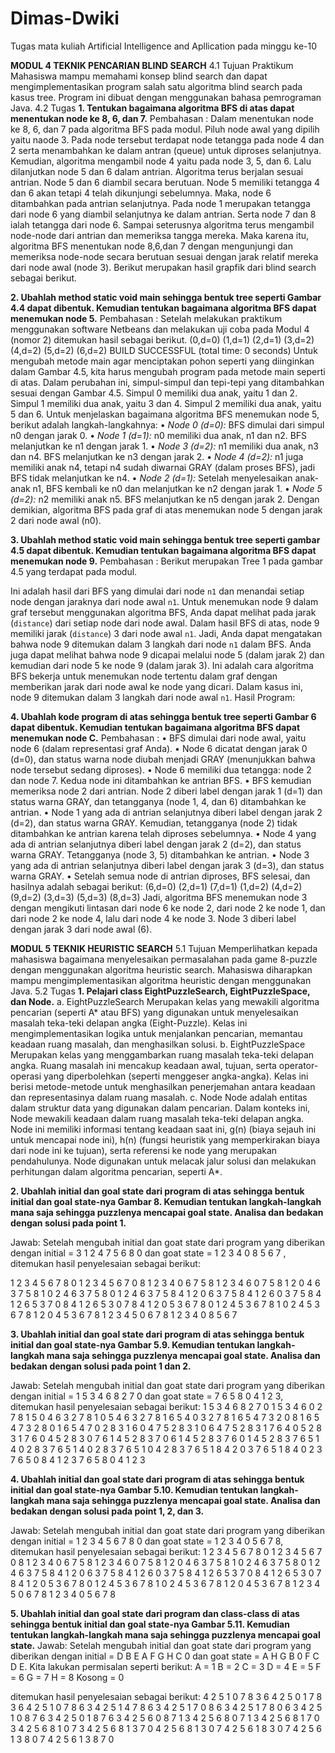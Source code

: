 # Dimas-Dwiki
Tugas mata kuliah Artificial Intelligence and Apllication pada minggu ke-10

**MODUL 4
TEKNIK PENCARIAN BLIND SEARCH**
4.1 Tujuan Praktikum
	Mahasiswa mampu memahami konsep blind search dan dapat mengimplementasikan program salah satu algoritma blind search pada kasus tree. Program ini dibuat dengan menggunakan bahasa pemrograman Java.
4.2 Tugas
**1. Tentukan bagaimana algoritma BFS di atas dapat menentukan node ke 8, 6, dan 7.**
Pembahasan :
	Dalam menentukan node ke 8, 6, dan 7 pada algoritma BFS pada modul. Piluh node awal yang dipilih yaitu naode 3. Pada node tersebut terdapat node tetangga pada node 4 dan 2 serta menambahkan ke dalam antran (queue) untuk diproses selanjutnya. Kemudian, algoritma mengambil node 4 yaitu pada node 3, 5, dan 6. Lalu dilanjutkan node 5 dan 6 dalam antrian.
	Algoritma terus berjalan sesuai antrian. Node 5 dan 6 diambil secara berutuan. Node 5 memiliki tetangga 4 dan 6 akan tetapi 4 telah dikunjungi sebelumnya. Maka, node 6 ditambahkan pada antrian selanjutnya. Pada node 1 merupakan tetangga dari node 6 yang diambil selanjutnya ke dalam antrian. Serta node 7 dan 8 ialah tetangga dari node 6. Sampai seterusnya algoritma terus mengambil node-node dari antrian dan memeriksa tangga mereka.
	Maka karena itu, algoritma BFS menentukan node 8,6,dan 7 dengan mengunjungi dan memeriksa node-node secara berutuan sesuai dengan jarak relatif mereka dari node awal (node 3). Berikut merupakan hasil grapfik dari blind search sebagai berikut.
 

**2. Ubahlah method static void main sehingga bentuk tree seperti Gambar 4.4 dapat dibentuk. Kemudian tentukan bagaimana algoritma BFS dapat menemukan node 5.**
Pembahasan :
Setelah melakukan praktikum menggunakan software Netbeans dan melakukan uji coba pada Modul 4 (nomor 2) ditemukan hasil sebagai berikut.
(0,d=0) (1,d=1) (2,d=1) (3,d=2) (4,d=2) (5,d=2) (6,d=2) BUILD SUCCESSFUL (total time: 0 seconds)
Untuk mengubah metode main agar menciptakan pohon seperti yang diinginkan dalam Gambar 4.5, kita harus mengubah program pada metode main seperti di atas. Dalam perubahan ini, simpul-simpul dan tepi-tepi yang ditambahkan sesuai dengan Gambar 4.5. Simpul 0 memiliki dua anak, yaitu 1 dan 2. Simpul 1 memiliki dua anak, yaitu 3 dan 4. Simpul 2 memiliki dua anak, yaitu 5 dan 6.
Untuk menjelaskan bagaimana algoritma BFS menemukan node 5, berikut adalah langkah-langkahnya:
•	*Node 0 (d=0):* BFS dimulai dari simpul n0 dengan jarak 0.
•	*Node 1 (d=1):* n0 memiliki dua anak, n1 dan n2. BFS melanjutkan ke n1 dengan jarak 1.
•	*Node 3 (d=2):* n1 memiliki dua anak, n3 dan n4. BFS melanjutkan ke n3 dengan jarak 2.
•	*Node 4 (d=2):* n1 juga memiliki anak n4, tetapi n4 sudah diwarnai GRAY (dalam proses BFS), jadi BFS tidak melanjutkan ke n4.
•	*Node 2 (d=1):* Setelah menyelesaikan anak-anak n1, BFS kembali ke n0 dan melanjutkan ke n2 dengan jarak 1.
•	*Node 5 (d=2):* n2 memiliki anak n5. BFS melanjutkan ke n5 dengan jarak 2.
Dengan demikian, algoritma BFS pada graf di atas menemukan node 5 dengan jarak 2 dari node awal (n0).

**3. Ubahlah method static void main sehingga bentuk tree seperti gambar 4.5 dapat dibentuk. Kemudian tentukan bagaimana algoritma BFS dapat menemukan node 9.**
Pembahasan :
Berikut merupakan Tree 1 pada gambar 4.5 yang terdapat pada modul.
 
Ini adalah hasil dari BFS yang dimulai dari node `n1` dan menandai setiap node dengan jaraknya dari node awal `n1`.
Untuk menemukan node 9 dalam graf tersebut menggunakan algoritma BFS, Anda dapat melihat pada jarak (`distance`) dari setiap node dari node awal. Dalam hasil BFS di atas, node 9 memiliki jarak (`distance`) 3 dari node awal `n1`. Jadi, Anda dapat mengatakan bahwa node 9 ditemukan dalam 3 langkah dari node `n1` dalam BFS. Anda juga dapat melihat bahwa node 9 dicapai melalui node 5 (dalam jarak 2) dan kemudian dari node 5 ke node 9 (dalam jarak 3).
Ini adalah cara algoritma BFS bekerja untuk menemukan node tertentu dalam graf dengan memberikan jarak dari node awal ke node yang dicari. Dalam kasus ini, node 9 ditemukan dalam 3 langkah dari node awal `n1`.
Hasil Program:
 

**4. Ubahlah kode program di atas sehingga bentuk tree seperti Gambar 6 dapat dibentuk. Kemudian tentukan bagaimana algoritma BFS dapat menemukan node C.**
Pembahasan :
•	BFS dimulai dari node awal, yaitu node 6 (dalam representasi graf Anda).
•	Node 6 dicatat dengan jarak 0 (d=0), dan status warna node diubah menjadi GRAY (menunjukkan bahwa node tersebut sedang diproses).
•	Node 6 memiliki dua tetangga: node 2 dan node 7. Kedua node ini ditambahkan ke antrian BFS.
•	BFS kemudian memeriksa node 2 dari antrian. Node 2 diberi label dengan jarak 1 (d=1) dan status warna GRAY, dan tetangganya (node 1, 4, dan 6) ditambahkan ke antrian.
•	Node 1 yang ada di antrian selanjutnya diberi label dengan jarak 2 (d=2), dan status warna GRAY. Kemudian, tetangganya (node 2) tidak ditambahkan ke antrian karena telah diproses sebelumnya.
•	Node 4 yang ada di antrian selanjutnya diberi label dengan jarak 2 (d=2), dan status warna GRAY. Tetangganya (node 3, 5) ditambahkan ke antrian.
•	Node 3 yang ada di antrian selanjutnya diberi label dengan jarak 3 (d=3), dan status warna GRAY.
•	Setelah semua node di antrian diproses, BFS selesai, dan hasilnya adalah sebagai berikut: (6,d=0) (2,d=1) (7,d=1) (1,d=2) (4,d=2) (9,d=2) (3,d=3) (5,d=3) (8,d=3)
Jadi, algoritma BFS menemukan node 3 dengan mengikuti lintasan dari node 6 ke node 2, dari node 2 ke node 1, dan dari node 2 ke node 4, lalu dari node 4 ke node 3. Node 3 diberi label dengan jarak 3 dari node awal (6).


**MODUL 5
TEKNIK HEURISTIC SEARCH**
5.1 Tujuan
Memperlihatkan kepada mahasiswa bagaimana menyelesaikan permasalahan pada game 8-puzzle dengan menggunakan algoritma heuristic search. Mahasiswa diharapkan mampu mengimplementasikan algoritma heuristic dengan menggunakan Java.
5.2 Tugas
**1.	Pelajari class EightPuzzleSearch, EightPuzzleSpace, dan Node.**
a.	EightPuzzleSearch
Merupakan kelas yang mewakili algoritma pencarian (seperti A* atau BFS) yang digunakan untuk menyelesaikan masalah teka-teki delapan angka (Eight-Puzzle). Kelas ini mengimplementasikan logika untuk menjalankan pencarian, memantau keadaan ruang masalah, dan menghasilkan solusi.
b.	EightPuzzleSpace
Merupakan kelas yang menggambarkan ruang masalah teka-teki delapan angka. Ruang masalah ini mencakup keadaan awal, tujuan, serta operator-operasi yang diperbolehkan (seperti menggeser angka-angka). Kelas ini berisi metode-metode untuk menghasilkan penerjemahan antara keadaan dan representasinya dalam ruang masalah.
c.	Node
Node adalah entitas dalam struktur data yang digunakan dalam pencarian. Dalam konteks ini, Node mewakili keadaan dalam ruang masalah teka-teki delapan angka. Node ini memiliki informasi tentang keadaan saat ini, g(n) (biaya sejauh ini untuk mencapai node ini), h(n) (fungsi heuristik yang memperkirakan biaya dari node ini ke tujuan), serta referensi ke node yang merupakan pendahulunya. Node digunakan untuk melacak jalur solusi dan melakukan perhitungan dalam algoritma pencarian, seperti A*.

**2.	Ubahlah initial dan goal state dari program di atas sehingga bentuk initial dan goal state-nya Gambar 8. Kemudian tentukan langkah-langkah mana saja sehingga puzzlenya mencapai goal state. Analisa dan bedakan dengan solusi pada point 1.**

Jawab:
Setelah mengubah initial dan goat state dari program yang diberikan dengan initial = 3 1 2 4 7 5 6 8 0  dan goat state = 1 2 3 4 0 8 5 6 7 , ditemukan hasil penyelesaian sebagai berikut:

 1 2 3 4 5 6 7 8 0 
 1 2 3 4 5 6 7 0 8
 1 2 3 4 0 6 7 5 8
 1 2 3 4 6 0 7 5 8
 1 2 0 4 6 3 7 5 8
 1 0 2 4 6 3 7 5 8
 0 1 2 4 6 3 7 5 8
 4 1 2 0 6 3 7 5 8
 4 1 2 6 0 3 7 5 8
 4 1 2 6 5 3 7 0 8
 4 1 2 6 5 3 0 7 8
 4 1 2 0 5 3 6 7 8
 0 1 2 4 5 3 6 7 8
 1 0 2 4 5 3 6 7 8
 1 2 0 4 5 3 6 7 8
 1 2 3 4 5 0 6 7 8
 1 2 3 4 0 8 5 6 7 

**3.	Ubahlah initial dan goal state dari program di atas sehingga bentuk initial dan goal state-nya Gambar 5.9. Kemudian tentukan langkah-langkah mana saja sehingga puzzlenya mencapai goal state. Analisa dan bedakan dengan solusi pada point 1 dan 2.**

Jawab:
Setelah mengubah initial dan goat state dari program yang diberikan dengan initial = 1 5 3 4 6 8 2 7 0  dan goat state = 7 6 5 8 0 4 1 2 3, ditemukan hasil penyelesaian sebagai berikut:
1 5 3 4 6 8 2 7 0
1 5 3 4 6 0 2 7 8
1 5 0 4 6 3 2 7 8
1 0 5 4 6 3 2 7 8
1 6 5 4 0 3 2 7 8
1 6 5 4 7 3 2 0 8
1 6 5 4 7 3 2 8 0
1 6 5 4 7 0 2 8 3
1 6 0 4 7 5 2 8 3
1 0 6 4 7 5 2 8 3
1 7 6 4 0 5 2 8 3
1 7 6 0 4 5 2 8 3
0 7 6 1 4 5 2 8 3
7 0 6 1 4 5 2 8 3
7 6 0 1 4 5 2 8 3
7 6 5 1 4 0 2 8 3
7 6 5 1 4 0 2 8 3
7 6 5 1 0 4 2 8 3
7 6 5 1 8 4 2 0 3
7 6 5 1 8 4 0 2 3
7 6 5 0 8 4 1 2 3
7 6 5 8 0 4 1 2 3

**4.	Ubahlah initial dan goal state dari program di atas sehingga bentuk initial dan goal state-nya Gambar 5.10. Kemudian tentukan langkah-langkah mana saja sehingga puzzlenya mencapai goal state. Analisa dan bedakan dengan solusi pada point 1, 2, dan 3.**

Jawab:
Setelah mengubah initial dan goat state dari program yang diberikan dengan initial = 1 2 3 4 5 6 7 8 0  dan goat state = 1 2 3 4 0 5 6 7 8, ditemukan hasil penyelesaian sebagai berikut:
 1 2 3 4 5 6 7 8 0 
 1 2 3 4 5 6 7 0 8
 1 2 3 4 0 6 7 5 8
 1 2 3 4 6 0 7 5 8
 1 2 0 4 6 3 7 5 8
 1 0 2 4 6 3 7 5 8
 0 1 2 4 6 3 7 5 8
 4 1 2 0 6 3 7 5 8
 4 1 2 6 0 3 7 5 8
 4 1 2 6 5 3 7 0 8
 4 1 2 6 5 3 0 7 8
 4 1 2 0 5 3 6 7 8
 0 1 2 4 5 3 6 7 8
 1 0 2 4 5 3 6 7 8
 1 2 0 4 5 3 6 7 8
 1 2 3 4 5 0 6 7 8
 1 2 3 4 0 5 6 7 8

**5.	Ubahlah initial dan goal state dari program dan class-class di atas sehingga bentuk initial dan goal state-nya Gambar 5.11. Kemudian tentukan langkah-langkah mana saja sehingga puzzlenya mencapai goal state.**
Jawab:
Setelah mengubah initial dan goat state dari program yang diberikan dengan initial = D B E A F G H C 0  dan goat state = A H G B 0 F C D E. Kita lakukan permisalan seperti berikut:
A = 1
B = 2
C = 3
D = 4
E = 5
F = 6
G = 7
H = 8
Kosong = 0

ditemukan hasil penyelesaian sebagai berikut:
4 2 5 1 0 7 8 3 6
4 2 5 0 1 7 8 3 6
4 2 5 1 0 7 8 6 3
4 2 5 1 4 7 8 6 3
4 2 5 1 7 0 8 6 3
4 2 5 1 7 8 0 6 3
4 2 5 1 0 8 7 6 3
4 2 5 0 1 8 7 6 3
4 2 5 6 0 8 7 1 3
4 2 5 6 8 0 7 1 3
4 2 5 6 8 1 7 0 3
4 2 5 6 8 1 0 7 3
4 2 5 6 8 1 3 7 0
4 2 5 6 8 1 3 0 7
4 2 5 6 1 8 3 0 7
4 2 5 6 1 3 8 0 7
4 2 5 6 1 3 8 7 0

